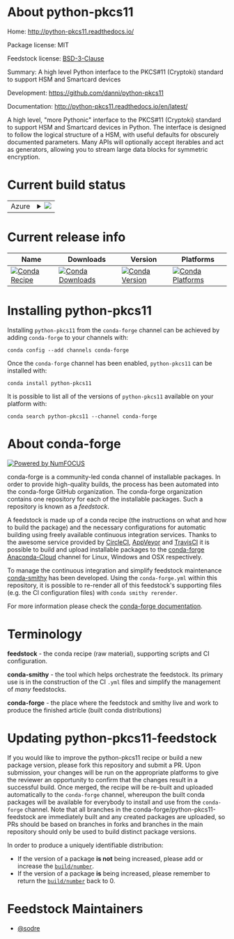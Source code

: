 About python-pkcs11
===================

Home: http://python-pkcs11.readthedocs.io/

Package license: MIT

Feedstock license: [BSD-3-Clause](https://github.com/conda-forge/python-pkcs11-feedstock/blob/master/LICENSE.txt)

Summary: A high level Python interface to the PKCS#11 (Cryptoki) standard to support HSM and Smartcard devices

Development: https://github.com/danni/python-pkcs11

Documentation: http://python-pkcs11.readthedocs.io/en/latest/

A high level, "more Pythonic" interface to the PKCS#11 (Cryptoki) standard to support
HSM and Smartcard devices in Python.
The interface is designed to follow the logical structure of a HSM, with useful
defaults for obscurely documented parameters. Many APIs will optionally accept
iterables and act as generators, allowing you to stream large data blocks for
symmetric encryption.


Current build status
====================


<table>
    
  <tr>
    <td>Azure</td>
    <td>
      <details>
        <summary>
          <a href="https://dev.azure.com/conda-forge/feedstock-builds/_build/latest?definitionId=5990&branchName=master">
            <img src="https://dev.azure.com/conda-forge/feedstock-builds/_apis/build/status/python-pkcs11-feedstock?branchName=master">
          </a>
        </summary>
        <table>
          <thead><tr><th>Variant</th><th>Status</th></tr></thead>
          <tbody><tr>
              <td>linux_64_python3.6.____73_pypy</td>
              <td>
                <a href="https://dev.azure.com/conda-forge/feedstock-builds/_build/latest?definitionId=5990&branchName=master">
                  <img src="https://dev.azure.com/conda-forge/feedstock-builds/_apis/build/status/python-pkcs11-feedstock?branchName=master&jobName=linux&configuration=linux_64_python3.6.____73_pypy" alt="variant">
                </a>
              </td>
            </tr><tr>
              <td>linux_64_python3.6.____cpython</td>
              <td>
                <a href="https://dev.azure.com/conda-forge/feedstock-builds/_build/latest?definitionId=5990&branchName=master">
                  <img src="https://dev.azure.com/conda-forge/feedstock-builds/_apis/build/status/python-pkcs11-feedstock?branchName=master&jobName=linux&configuration=linux_64_python3.6.____cpython" alt="variant">
                </a>
              </td>
            </tr><tr>
              <td>linux_64_python3.7.____cpython</td>
              <td>
                <a href="https://dev.azure.com/conda-forge/feedstock-builds/_build/latest?definitionId=5990&branchName=master">
                  <img src="https://dev.azure.com/conda-forge/feedstock-builds/_apis/build/status/python-pkcs11-feedstock?branchName=master&jobName=linux&configuration=linux_64_python3.7.____cpython" alt="variant">
                </a>
              </td>
            </tr><tr>
              <td>linux_64_python3.8.____cpython</td>
              <td>
                <a href="https://dev.azure.com/conda-forge/feedstock-builds/_build/latest?definitionId=5990&branchName=master">
                  <img src="https://dev.azure.com/conda-forge/feedstock-builds/_apis/build/status/python-pkcs11-feedstock?branchName=master&jobName=linux&configuration=linux_64_python3.8.____cpython" alt="variant">
                </a>
              </td>
            </tr><tr>
              <td>linux_64_python3.9.____cpython</td>
              <td>
                <a href="https://dev.azure.com/conda-forge/feedstock-builds/_build/latest?definitionId=5990&branchName=master">
                  <img src="https://dev.azure.com/conda-forge/feedstock-builds/_apis/build/status/python-pkcs11-feedstock?branchName=master&jobName=linux&configuration=linux_64_python3.9.____cpython" alt="variant">
                </a>
              </td>
            </tr><tr>
              <td>osx_64_python3.6.____73_pypy</td>
              <td>
                <a href="https://dev.azure.com/conda-forge/feedstock-builds/_build/latest?definitionId=5990&branchName=master">
                  <img src="https://dev.azure.com/conda-forge/feedstock-builds/_apis/build/status/python-pkcs11-feedstock?branchName=master&jobName=osx&configuration=osx_64_python3.6.____73_pypy" alt="variant">
                </a>
              </td>
            </tr><tr>
              <td>osx_64_python3.6.____cpython</td>
              <td>
                <a href="https://dev.azure.com/conda-forge/feedstock-builds/_build/latest?definitionId=5990&branchName=master">
                  <img src="https://dev.azure.com/conda-forge/feedstock-builds/_apis/build/status/python-pkcs11-feedstock?branchName=master&jobName=osx&configuration=osx_64_python3.6.____cpython" alt="variant">
                </a>
              </td>
            </tr><tr>
              <td>osx_64_python3.7.____cpython</td>
              <td>
                <a href="https://dev.azure.com/conda-forge/feedstock-builds/_build/latest?definitionId=5990&branchName=master">
                  <img src="https://dev.azure.com/conda-forge/feedstock-builds/_apis/build/status/python-pkcs11-feedstock?branchName=master&jobName=osx&configuration=osx_64_python3.7.____cpython" alt="variant">
                </a>
              </td>
            </tr><tr>
              <td>osx_64_python3.8.____cpython</td>
              <td>
                <a href="https://dev.azure.com/conda-forge/feedstock-builds/_build/latest?definitionId=5990&branchName=master">
                  <img src="https://dev.azure.com/conda-forge/feedstock-builds/_apis/build/status/python-pkcs11-feedstock?branchName=master&jobName=osx&configuration=osx_64_python3.8.____cpython" alt="variant">
                </a>
              </td>
            </tr><tr>
              <td>osx_64_python3.9.____cpython</td>
              <td>
                <a href="https://dev.azure.com/conda-forge/feedstock-builds/_build/latest?definitionId=5990&branchName=master">
                  <img src="https://dev.azure.com/conda-forge/feedstock-builds/_apis/build/status/python-pkcs11-feedstock?branchName=master&jobName=osx&configuration=osx_64_python3.9.____cpython" alt="variant">
                </a>
              </td>
            </tr>
          </tbody>
        </table>
      </details>
    </td>
  </tr>
</table>

Current release info
====================

| Name | Downloads | Version | Platforms |
| --- | --- | --- | --- |
| [![Conda Recipe](https://img.shields.io/badge/recipe-python--pkcs11-green.svg)](https://anaconda.org/conda-forge/python-pkcs11) | [![Conda Downloads](https://img.shields.io/conda/dn/conda-forge/python-pkcs11.svg)](https://anaconda.org/conda-forge/python-pkcs11) | [![Conda Version](https://img.shields.io/conda/vn/conda-forge/python-pkcs11.svg)](https://anaconda.org/conda-forge/python-pkcs11) | [![Conda Platforms](https://img.shields.io/conda/pn/conda-forge/python-pkcs11.svg)](https://anaconda.org/conda-forge/python-pkcs11) |

Installing python-pkcs11
========================

Installing `python-pkcs11` from the `conda-forge` channel can be achieved by adding `conda-forge` to your channels with:

```
conda config --add channels conda-forge
```

Once the `conda-forge` channel has been enabled, `python-pkcs11` can be installed with:

```
conda install python-pkcs11
```

It is possible to list all of the versions of `python-pkcs11` available on your platform with:

```
conda search python-pkcs11 --channel conda-forge
```


About conda-forge
=================

[![Powered by NumFOCUS](https://img.shields.io/badge/powered%20by-NumFOCUS-orange.svg?style=flat&colorA=E1523D&colorB=007D8A)](http://numfocus.org)

conda-forge is a community-led conda channel of installable packages.
In order to provide high-quality builds, the process has been automated into the
conda-forge GitHub organization. The conda-forge organization contains one repository
for each of the installable packages. Such a repository is known as a *feedstock*.

A feedstock is made up of a conda recipe (the instructions on what and how to build
the package) and the necessary configurations for automatic building using freely
available continuous integration services. Thanks to the awesome service provided by
[CircleCI](https://circleci.com/), [AppVeyor](https://www.appveyor.com/)
and [TravisCI](https://travis-ci.com/) it is possible to build and upload installable
packages to the [conda-forge](https://anaconda.org/conda-forge)
[Anaconda-Cloud](https://anaconda.org/) channel for Linux, Windows and OSX respectively.

To manage the continuous integration and simplify feedstock maintenance
[conda-smithy](https://github.com/conda-forge/conda-smithy) has been developed.
Using the ``conda-forge.yml`` within this repository, it is possible to re-render all of
this feedstock's supporting files (e.g. the CI configuration files) with ``conda smithy rerender``.

For more information please check the [conda-forge documentation](https://conda-forge.org/docs/).

Terminology
===========

**feedstock** - the conda recipe (raw material), supporting scripts and CI configuration.

**conda-smithy** - the tool which helps orchestrate the feedstock.
                   Its primary use is in the construction of the CI ``.yml`` files
                   and simplify the management of *many* feedstocks.

**conda-forge** - the place where the feedstock and smithy live and work to
                  produce the finished article (built conda distributions)


Updating python-pkcs11-feedstock
================================

If you would like to improve the python-pkcs11 recipe or build a new
package version, please fork this repository and submit a PR. Upon submission,
your changes will be run on the appropriate platforms to give the reviewer an
opportunity to confirm that the changes result in a successful build. Once
merged, the recipe will be re-built and uploaded automatically to the
`conda-forge` channel, whereupon the built conda packages will be available for
everybody to install and use from the `conda-forge` channel.
Note that all branches in the conda-forge/python-pkcs11-feedstock are
immediately built and any created packages are uploaded, so PRs should be based
on branches in forks and branches in the main repository should only be used to
build distinct package versions.

In order to produce a uniquely identifiable distribution:
 * If the version of a package **is not** being increased, please add or increase
   the [``build/number``](https://conda.io/docs/user-guide/tasks/build-packages/define-metadata.html#build-number-and-string).
 * If the version of a package **is** being increased, please remember to return
   the [``build/number``](https://conda.io/docs/user-guide/tasks/build-packages/define-metadata.html#build-number-and-string)
   back to 0.

Feedstock Maintainers
=====================

* [@sodre](https://github.com/sodre/)

